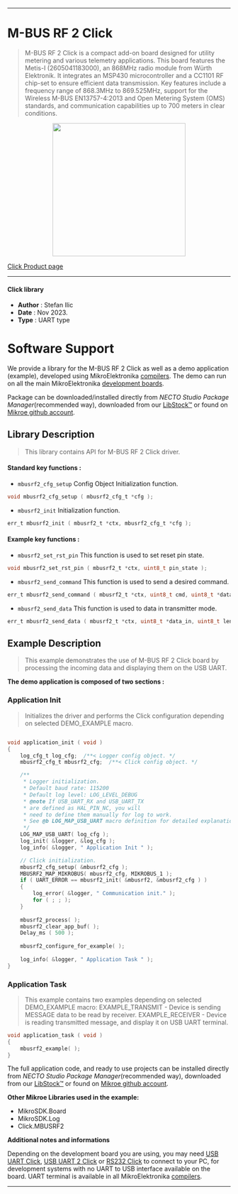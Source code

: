 
---
# M-BUS RF 2  Click

> M-BUS RF 2 Click is a compact add-on board designed for utility metering and various telemetry applications. This board features the Metis-I (2605041183000), an 868MHz radio module from Würth Elektronik. It integrates an MSP430 microcontroller and a CC1101 RF chip-set to ensure efficient data transmission. Key features include a frequency range of 868.3MHz to 869.525MHz, support for the Wireless M-BUS EN13757-4:2013 and Open Metering System (OMS) standards, and communication capabilities up to 700 meters in clear conditions.

<p align="center">
  <img src="https://download.mikroe.com/images/click_for_ide/mbusrf2_click.png" height=300px>
</p>

[Click Product page](https://www.mikroe.com/m-bus-rf-2-click)

---


#### Click library

- **Author**        : Stefan Ilic
- **Date**          : Nov 2023.
- **Type**          : UART type


# Software Support

We provide a library for the M-BUS RF 2  Click
as well as a demo application (example), developed using MikroElektronika
[compilers](https://www.mikroe.com/necto-studio).
The demo can run on all the main MikroElektronika [development boards](https://www.mikroe.com/development-boards).

Package can be downloaded/installed directly from *NECTO Studio Package Manager*(recommended way), downloaded from our [LibStock&trade;](https://libstock.mikroe.com) or found on [Mikroe github account](https://github.com/MikroElektronika/mikrosdk_click_v2/tree/master/clicks).

## Library Description

> This library contains API for M-BUS RF 2  Click driver.

#### Standard key functions :

- `mbusrf2_cfg_setup` Config Object Initialization function.
```c
void mbusrf2_cfg_setup ( mbusrf2_cfg_t *cfg );
```

- `mbusrf2_init` Initialization function.
```c
err_t mbusrf2_init ( mbusrf2_t *ctx, mbusrf2_cfg_t *cfg );
```

#### Example key functions :

- `mbusrf2_set_rst_pin` This function is used to set reset pin state.
```c
void mbusrf2_set_rst_pin ( mbusrf2_t *ctx, uint8_t pin_state );
```

- `mbusrf2_send_command` This function is used to send a desired command.
```c
err_t mbusrf2_send_command ( mbusrf2_t *ctx, uint8_t cmd, uint8_t *data_in, uint8_t len );
```

- `mbusrf2_send_data` This function is used to data in transmitter mode.
```c
err_t mbusrf2_send_data ( mbusrf2_t *ctx, uint8_t *data_in, uint8_t len );
```

## Example Description

> This example demonstrates the use of M-BUS RF 2 Click board by processing
  the incoming data and displaying them on the USB UART.

**The demo application is composed of two sections :**

### Application Init

> Initializes the driver and performs the Click configuration depending on selected DEMO_EXAMPLE macro.

```c

void application_init ( void ) 
{
    log_cfg_t log_cfg;  /**< Logger config object. */
    mbusrf2_cfg_t mbusrf2_cfg;  /**< Click config object. */

    /** 
     * Logger initialization.
     * Default baud rate: 115200
     * Default log level: LOG_LEVEL_DEBUG
     * @note If USB_UART_RX and USB_UART_TX 
     * are defined as HAL_PIN_NC, you will 
     * need to define them manually for log to work. 
     * See @b LOG_MAP_USB_UART macro definition for detailed explanation.
     */
    LOG_MAP_USB_UART( log_cfg );
    log_init( &logger, &log_cfg );
    log_info( &logger, " Application Init " );

    // Click initialization.
    mbusrf2_cfg_setup( &mbusrf2_cfg );
    MBUSRF2_MAP_MIKROBUS( mbusrf2_cfg, MIKROBUS_1 );
    if ( UART_ERROR == mbusrf2_init( &mbusrf2, &mbusrf2_cfg ) ) 
    {
        log_error( &logger, " Communication init." );
        for ( ; ; );
    }
    
    mbusrf2_process( );
    mbusrf2_clear_app_buf( );
    Delay_ms ( 500 );
   
    mbusrf2_configure_for_example( );
    
    log_info( &logger, " Application Task " );
}

```

### Application Task

> This example contains two examples depending on selected DEMO_EXAMPLE macro:
> EXAMPLE_TRANSMIT - Device is sending MESSAGE data to be read by receiver.
> EXAMPLE_RECEIVER - Device is reading transmitted message, and display it on USB UART terminal.

```c
void application_task ( void ) 
{
    mbusrf2_example( );
}

```

The full application code, and ready to use projects can be installed directly from *NECTO Studio Package Manager*(recommended way), downloaded from our [LibStock&trade;](https://libstock.mikroe.com) or found on [Mikroe github account](https://github.com/MikroElektronika/mikrosdk_click_v2/tree/master/clicks).

**Other Mikroe Libraries used in the example:**

- MikroSDK.Board
- MikroSDK.Log
- Click.MBUSRF2

**Additional notes and informations**

Depending on the development board you are using, you may need
[USB UART Click](https://www.mikroe.com/usb-uart-click),
[USB UART 2 Click](https://www.mikroe.com/usb-uart-2-click) or
[RS232 Click](https://www.mikroe.com/rs232-click) to connect to your PC, for
development systems with no UART to USB interface available on the board. UART
terminal is available in all MikroElektronika
[compilers](https://shop.mikroe.com/compilers).

---
